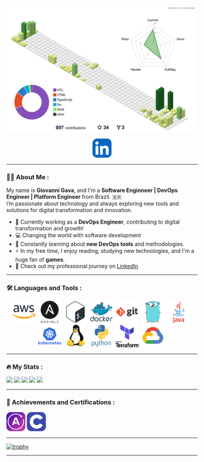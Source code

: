 <p align="center" >
	<picture>
	  <source media="(prefers-color-scheme: dark)"  srcset="https://raw.githubusercontent.com/giovanni-gava/giovanni-gava/master/night.svg" />
	  <source media="(prefers-color-scheme: light)" srcset="https://raw.githubusercontent.com/giovanni-gava/giovanni-gava/master/day.svg" />
	  <img alt="github profile contributions chart"    src="https://raw.githubusercontent.com/giovanni-gava/giovanni-gava/master/day.svg" />
	</picture>
</p>

<div id="badges" align="center">
  <a href="https://www.linkedin.com/in/giovanni-gava-21338115a/">
    <img src="https://github.com/tandpfun/skill-icons/blob/main/icons/LinkedIn.svg" alt="LinkedIn Badge" width="50" height="50"/>
  </a>
</div>

---

### 👨‍💻 About Me :

My name is **Giovanni Gava**, and I'm a **Software Enginneer | DevOps Engineer | Platform Engineer** from Brazil. 🇧🇷  
I’m passionate about technology and always exploring new tools and solutions for digital transformation and innovation.

- 🔭 Currently working as a **DevOps Engineer**, contributing to digital transformation and growth!
- 💻 Changing the world with software development
- 🌱 Constantly learning about **new DevOps tools** and methodologies.
- ⚡ In my free time, I enjoy reading, studying new technologies, and I'm a huge fan of **games**.
- 💼 Check out my professional journey on [LinkedIn](https://www.linkedin.com/in/giovanni-gava-21338115a/)
  
----

### 🛠️ Languages and Tools :

<div align="center">
  <img src="https://github.com/devicons/devicon/blob/master/icons/amazonwebservices/amazonwebservices-original-wordmark.svg" title="AWS" alt="AWS" width="60" height="60"/>&nbsp;
  <img src="https://github.com/devicons/devicon/blob/master/icons/ansible/ansible-original-wordmark.svg" title="Ansible" alt="Ansible" width="60" height="60"/>&nbsp;
  <img src="https://github.com/devicons/devicon/blob/master/icons/bash/bash-original.svg" title="Bash" alt="Bash" width="60" height="60"/>&nbsp;
  <img src="https://github.com/devicons/devicon/blob/master/icons/docker/docker-original-wordmark.svg" title="Docker" alt="Docker" width="60" height="60"/>&nbsp;
  <img src="https://github.com/devicons/devicon/blob/master/icons/git/git-original-wordmark.svg" title="Git" alt="Git" width="60" height="60"/>&nbsp;
  <img src="https://github.com/devicons/devicon/blob/master/icons/go/go-original.svg" title="Go" alt="Go" width="60" height="60"/>&nbsp;
  <img src="https://github.com/devicons/devicon/blob/master/icons/java/java-original-wordmark.svg" title="Java" alt="Java" width="60" height="60"/>&nbsp;
  <img src="https://github.com/devicons/devicon/blob/master/icons/kubernetes/kubernetes-plain-wordmark.svg" title="Kubernetes" alt="Kubernetes" width="60" height="60"/>&nbsp;
  <img src="https://github.com/devicons/devicon/blob/master/icons/linux/linux-original.svg" title="Linux" alt="Linux" width="60" height="60"/>&nbsp;
  <img src="https://github.com/devicons/devicon/blob/master/icons/python/python-original-wordmark.svg" title="Python" alt="Python" width="60" height="60"/>&nbsp;
  <img src="https://github.com/devicons/devicon/blob/master/icons/terraform/terraform-original-wordmark.svg" title="Terraform" alt="Terraform" width="60" height="60"/>&nbsp;
  <img src="https://github.com/devicons/devicon/blob/master/icons/googlecloud/googlecloud-original.svg" title="GCP" alt="Google Cloud" width="60" height="60"/>&nbsp;
</div>

---

### 🔥 My Stats :

[![](https://raw.githubusercontent.com/giovanni-gava/giovanni-gava/main/profile-summary-card-output/city_lights/0-profile-details.svg)](https://github.com/vn7n24fzkq/github-profile-summary-cards)
[![](https://raw.githubusercontent.com/giovanni-gava/giovanni-gava/main/profile-summary-card-output/city_lights/1-repos-per-language.svg)](https://github.com/vn7n24fzkq/github-profile-summary-cards) [![](https://raw.githubusercontent.com/giovanni-gava/giovanni-gava/main/profile-summary-card-output/city_lights/2-most-commit-language.svg)](https://github.com/vn7n24fzkq/github-profile-summary-cards)
[![](https://raw.githubusercontent.com/giovanni-gava/giovanni-gava/main/profile-summary-card-output/city_lights/3-stats.svg)](https://github.com/vn7n24fzkq/github-profile-summary-cards) [![](https://raw.githubusercontent.com/giovanni-gava/giovanni-gava/main/profile-summary-card-output/city_lights/4-productive-time.svg)](https://github.com/vn7n24fzkq/github-profile-summary-cards)

---

### 🚀 Achievements and Certifications :

<div

  <a href="https://www.credential.net/profile/giogava/wallet#gs.5fd5g1">
    <img src="https://github.com/tandpfun/skill-icons/blob/main/icons/Apollo.svg" alt="Accredible Badge" width="50" height="50" />
  </a>
  <a href="https://www.credly.com/users/giovanni-gava/badges">
    <img src="https://github.com/tandpfun/skill-icons/blob/main/icons/C.svg" alt="Credly Badge" width="50" height="50" />
  </a>


</div>

---

[![trophy](https://github-profile-trophy.vercel.app/?username=giovanni-gava&theme=algolia)](https://github.com/ryo-ma/github-profile-trophy)

---


